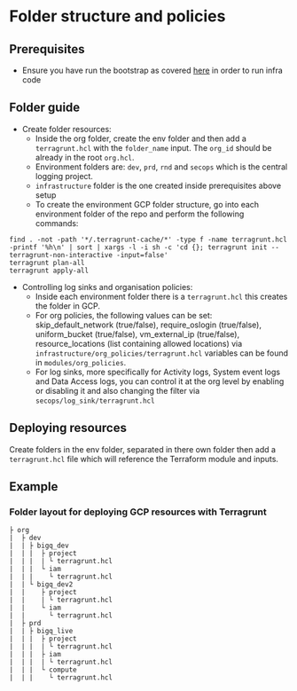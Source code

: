 # Folder structure and policies

## Prerequisites

- Ensure you have run the bootstrap as covered [here](../bootstrap) in order to run infra code

## Folder guide

- Create folder resources:
  - Inside the org folder, create the env folder and then add a `terragrunt.hcl` with the `folder_name` input. The `org_id` should be already in the root `org.hcl`.
  - Environment folders are: `dev`, `prd`, `rnd` and `secops` which is the central logging project.
  - `infrastructure` folder is the one created inside prerequisites above setup
  - To create the environment GCP folder structure, go into each environment folder of the repo and perform the following commands:
```
find . -not -path '*/.terragrunt-cache/*' -type f -name terragrunt.hcl -printf '%h\n' | sort | xargs -l -i sh -c 'cd {}; terragrunt init --terragrunt-non-interactive -input=false'
terragrunt plan-all
terragrunt apply-all
```  

- Controlling log sinks and organisation policies:
  - Inside each environment folder there is a `terragrunt.hcl` this creates the folder in GCP. 
  - For org policies, the following values can be set: skip_default_network (true/false), require_oslogin (true/false), uniform_bucket (true/false), vm_external_ip (true/false), resource_locations (list containing allowed locations) via `infrastructure/org_policies/terragrunt.hcl` variables can be found in `modules/org_policies`.
  - For log sinks, more specifically for Activity logs, System event logs and Data Access logs, you can control it at the org level by enabling or disabling it and also changing the filter via `secops/log_sink/terragrunt.hcl`
  
## Deploying resources

Create folders in the env folder, separated in there own folder then add a `terragrunt.hcl` file which will reference the Terraform module and inputs.

## Example
### Folder layout for deploying GCP resources with Terragrunt

```
├ org
|  ├ dev
|  | ├ bigq_dev
|  | |  ├ project
|  | |  | └ terragrunt.hcl
|  | |  └ iam
|  | |    └ terragrunt.hcl
|  | └ bigq_dev2
|  |    ├ project
|  |    | └ terragrunt.hcl
|  |    └ iam
|  |      └ terragrunt.hcl
|  ├ prd
|  | ├ bigq_live
|  | |  ├ project
|  | |  | └ terragrunt.hcl
|  | |  ├ iam
|  | |  | └ terragrunt.hcl
|  | |  └ compute
|  | |    └ terragrunt.hcl
```

